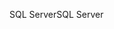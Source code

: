 <span data-ttu-id="c1b44-101">SQL Server</span><span class="sxs-lookup"><span data-stu-id="c1b44-101">SQL Server</span></span>
